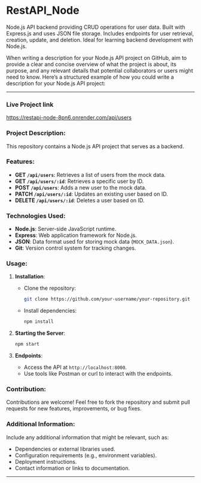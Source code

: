 # RestAPI_Node
Node.js API backend providing CRUD operations for user data. Built with Express.js and uses JSON file storage. Includes endpoints for user retrieval, creation, update, and deletion. Ideal for learning backend development with Node.js.



When writing a description for your Node.js API project on GitHub, aim to provide a clear and concise overview of what the project is about, its purpose, and any relevant details that potential collaborators or users might need to know. Here’s a structured example of how you could write a description for your Node.js API project:

---


### Live Project link
https://restapi-node-8pn6.onrender.com/api/users

### Project Description:

This repository contains a Node.js API project that serves as a backend.

### Features:

- **GET `/api/users`**: Retrieves a list of users from the mock data.
- **GET `/api/users/:id`**: Retrieves a specific user by ID.
- **POST `/api/users`**: Adds a new user to the mock data.
- **PATCH `/api/users/:id`**: Updates an existing user based on ID.
- **DELETE `/api/users/:id`**: Deletes a user based on ID.

### Technologies Used:

- **Node.js**: Server-side JavaScript runtime.
- **Express**: Web application framework for Node.js.
- **JSON**: Data format used for storing mock data (`MOCK_DATA.json`).
- **Git**: Version control system for tracking changes.

### Usage:

1. **Installation**:
   - Clone the repository:
     ```bash
     git clone https://github.com/your-username/your-repository.git
     ```
   - Install dependencies:
     ```bash
     npm install
     ```

2. **Starting the Server**:
   ```bash
   npm start
   ```

3. **Endpoints**:
   - Access the API at `http://localhost:8000`.
   - Use tools like Postman or curl to interact with the endpoints.

### Contribution:

Contributions are welcome! Feel free to fork the repository and submit pull requests for new features, improvements, or bug fixes.


### Additional Information:

Include any additional information that might be relevant, such as:
- Dependencies or external libraries used.
- Configuration requirements (e.g., environment variables).
- Deployment instructions.
- Contact information or links to documentation.

---

